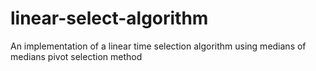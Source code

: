 # linear-select-algorithm
An implementation of a linear time selection algorithm using medians of medians pivot selection method

